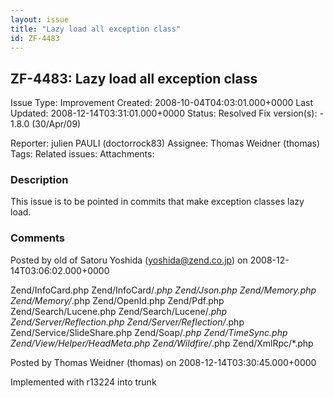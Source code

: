 ```yaml
---
layout: issue
title: "Lazy load all exception class"
id: ZF-4483
---
```


ZF-4483: Lazy load all exception class
--------------------------------------

 Issue Type: Improvement Created: 2008-10-04T04:03:01.000+0000 Last Updated: 2008-12-14T03:31:01.000+0000 Status: Resolved Fix version(s): - 1.8.0 (30/Apr/09)
 
 Reporter:  julien PAULI (doctorrock83)  Assignee:  Thomas Weidner (thomas)  Tags: 
 Related issues: 
 Attachments: 
### Description

This issue is to be pointed in commits that make exception classes lazy load.

 

 

### Comments

Posted by old of Satoru Yoshida (yoshida@zend.co.jp) on 2008-12-14T03:06:02.000+0000

Zend/InfoCard.php Zend/InfoCard/_.php Zend/Json.php Zend/Memory.php Zend/Memory/_.php Zend/OpenId.php Zend/Pdf.php Zend/Search/Lucene.php Zend/Search/Lucene/_.php Zend/Server/Reflection.php Zend/Server/Reflection/_.php Zend/Service/SlideShare.php Zend/Soap/_.php Zend/TimeSync.php Zend/View/Helper/HeadMeta.php Zend/Wildfire/_.php Zend/XmlRpc/\*.php

 

 

Posted by Thomas Weidner (thomas) on 2008-12-14T03:30:45.000+0000

Implemented with r13224 into trunk

 

 